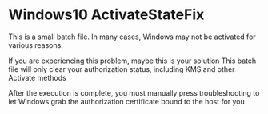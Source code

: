 # Windows10 ActivateStateFix

This is a small batch file. In many cases, Windows may not be activated for various reasons.

If you are experiencing this problem, maybe this is your solution
This batch file will only clear your authorization status, including KMS and other Activate methods

After the execution is complete, you must manually press troubleshooting to let Windows grab the authorization certificate bound to the host for you
